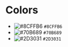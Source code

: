 # Colors

- ![#8CFFB6](https://placehold.co/15x15/8CFFB6/8CFFB6.png) `#8CFFB6`
- ![#70B689](https://placehold.co/15x15/70B689/70B689.png) `#70B689`
- ![#2D3031](https://placehold.co/15x15/2D3031/2D3031.png) `#2D3031`
